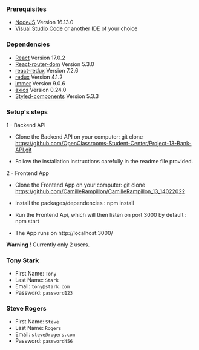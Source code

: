 ### Prerequisites
- [NodeJS](https://nodejs.org/en/)  Version 16.13.0 
- [Visual Studio Code](https://code.visualstudio.com/) or another IDE of your choice
### Dependencies
- [React](https://reactjs.org/) Version 17.0.2
- [React-router-dom](https://v5.reactrouter.com/web/guides/quick-start) Version 5.3.0
- [react-redux](https://react-redux.js.org/) Version 7.2.6
- [redux](https://redux.js.org/) Version 4.1.2
- [immer](https://www.npmjs.com/package/immer) Version 9.0.6
- [axios](https://axios-http.com/docs/intro) Version 0.24.0
- [Styled-components](https://styled-components.com/) Version 5.3.3

### Setup's steps

1 - Backend API
 - Clone the Backend API on your computer:
    git clone https://github.com/OpenClassrooms-Student-Center/Project-13-Bank-API.git

 - Follow the installation instructions carefully in the readme file provided.

2 - Frontend App
 - Clone the Frontend App on your computer:
    git clone https://github.com/CamilleRampillon/CamilleRampillon_13_14022022

 - Install the packages/dependencies : npm install

 - Run the Frontend Api, which will then listen on port 3000 by default : npm start

 - The App runs on http://localhost:3000/

**Warning !** Currently only 2 users.

### Tony Stark
- First Name: `Tony`
- Last Name: `Stark`
- Email: `tony@stark.com`
- Password: `password123`
### Steve Rogers
- First Name: `Steve`
- Last Name: `Rogers`
- Email: `steve@rogers.com`
- Password: `password456`

